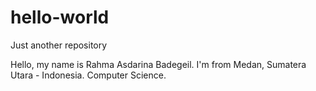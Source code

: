 # hello-world
Just another repository

Hello, my name is Rahma Asdarina Badegeil. I'm from Medan, Sumatera Utara - Indonesia.
Computer Science.
